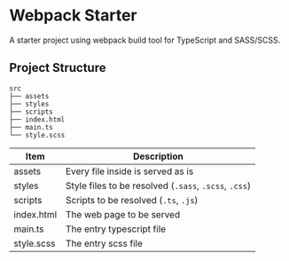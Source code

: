 # Webpack Starter

A starter project using webpack build tool for TypeScript and SASS/SCSS.



## Project Structure

```
src
├── assets
├── styles
├── scripts
├── index.html
├── main.ts
└── style.scss
```

| Item       | Description                                           |
| ---------- | ----------------------------------------------------- |
| assets     | Every file inside is served as is                     |
| styles     | Style files to be resolved (`.sass`, `.scss`, `.css`) |
| scripts    | Scripts to be resolved (`.ts`, `.js`)                 |
| index.html | The web page to be served                             |
| main.ts    | The entry typescript file                             |
| style.scss | The entry scss file                                   |

